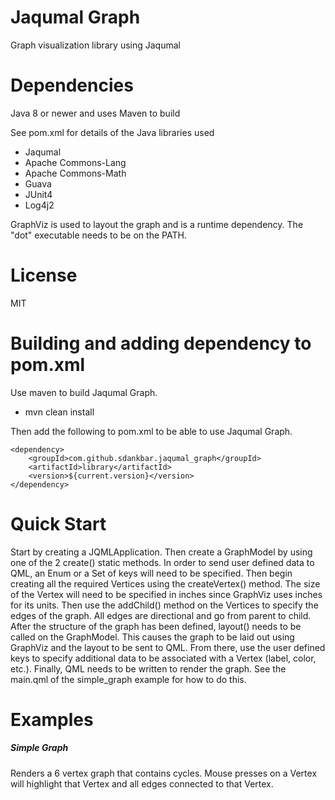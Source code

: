 # Jaqumal Graph
Graph visualization library using Jaqumal

# Dependencies

Java 8 or newer and uses Maven to build

See pom.xml for details of the Java libraries used

* Jaqumal
* Apache Commons-Lang
* Apache Commons-Math
* Guava
* JUnit4
* Log4j2

GraphViz is used to layout the graph and is a runtime dependency.  The "dot" executable needs to be on the PATH.

# License

MIT

# Building and adding dependency to pom.xml

Use maven to build Jaqumal Graph.

- mvn clean install
  
Then add the following to pom.xml to be able to use Jaqumal Graph.

```
<dependency>
	<groupId>com.github.sdankbar.jaqumal_graph</groupId>
	<artifactId>library</artifactId>
	<version>${current.version}</version>
</dependency>
```

# Quick Start

Start by creating a JQMLApplication.  Then create a GraphModel by using one of the 2 create() static methods.  In order to send user defined data to QML, an Enum or a Set of keys will need to be specified.  Then begin creating all the required Vertices using the createVertex() method.  The size of the Vertex will need to be specified in inches since GraphViz uses inches for its units.  Then use the addChild() method on the Vertices to specify the edges of the graph.  All edges are directional and go from parent to child.  After the structure of the graph has been defined, layout() needs to be called on the GraphModel.  This causes the graph to be laid out using GraphViz and the layout to be sent to QML.  From there, use the user defined keys to specify additional data to be associated with a Vertex (label, color, etc.).  Finally, QML needs to be written to render the graph.  See the main.qml of the simple_graph example for how to do this.

# Examples

##### Simple Graph

Renders a 6 vertex graph that contains cycles.  Mouse presses on a Vertex will highlight that Vertex and all edges connected to that Vertex.